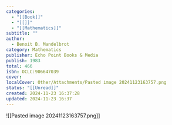 ```yaml
---
categories:
  - "[[Book]]"
  - "[[]]"
  - "[[Mathematics]]"
subtitle: ""
author:
  - Benoit B. Mandelbrot
category: Mathematics
publisher: Echo Point Books & Media
publish: 1983
total: 466
isbn: OCLC:906647039
cover: 
localCover: Other/Attachments/Pasted image 20241123163757.png
status: "[[Unread]]"
created: 2024-11-23 16:37:28
updated: 2024-11-23 16:37
---
```


![[Pasted image 20241123163757.png]]